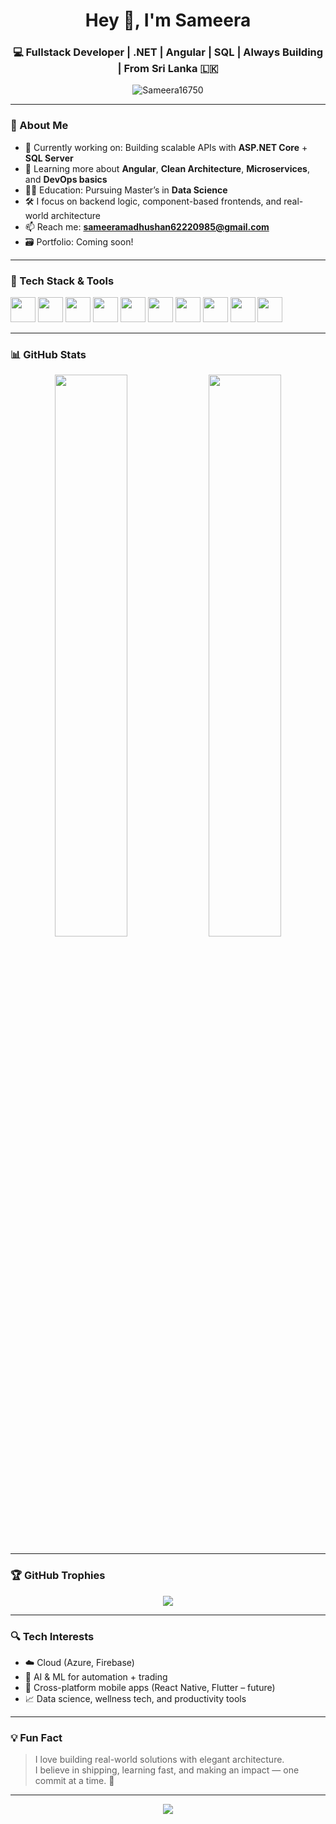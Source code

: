 <h1 align="center">Hey 👋, I'm Sameera</h1>
<h3 align="center">💻 Fullstack Developer | .NET | Angular | SQL | Always Building | From Sri Lanka 🇱🇰</h3>

<p align="center">
  <img src="https://komarev.com/ghpvc/?username=Sameera16750&label=Profile%20views&color=0e75b6&style=flat" alt="Sameera16750" />
</p>

---

### 🌱 About Me
- 🔭 Currently working on: Building scalable APIs with **ASP.NET Core** + **SQL Server**
- 🧠 Learning more about **Angular**, **Clean Architecture**, **Microservices**, and **DevOps basics**
- 👨‍🎓 Education: Pursuing Master’s in **Data Science**
- 🛠 I focus on backend logic, component-based frontends, and real-world architecture
- 📫 Reach me: **sameeramadhushan62220985@gmail.com**
- 🗃️ Portfolio: Coming soon!

---

### 🧰 Tech Stack & Tools
<p align="left">
  <img src="https://cdn.jsdelivr.net/gh/devicons/devicon/icons/csharp/csharp-original.svg" width="40"/>
  <img src="https://cdn.jsdelivr.net/gh/devicons/devicon/icons/dot-net/dot-net-original.svg" width="40"/>
  <img src="https://cdn.jsdelivr.net/gh/devicons/devicon/icons/angularjs/angularjs-original.svg" width="40"/>
  <img src="https://cdn.jsdelivr.net/gh/devicons/devicon/icons/javascript/javascript-original.svg" width="40"/>
  <img src="https://cdn.jsdelivr.net/gh/devicons/devicon/icons/typescript/typescript-original.svg" width="40"/>
  <img src="https://cdn.jsdelivr.net/gh/devicons/devicon/icons/nodejs/nodejs-original.svg" width="40"/>
  <img src="https://cdn.jsdelivr.net/gh/devicons/devicon/icons/mysql/mysql-original.svg" width="40"/>
  <img src="https://cdn.jsdelivr.net/gh/devicons/devicon/icons/python/python-original.svg" width="40"/>
  <img src="https://cdn.jsdelivr.net/gh/devicons/devicon/icons/docker/docker-original.svg" width="40"/>
  <img src="https://cdn.jsdelivr.net/gh/devicons/devicon/icons/figma/figma-original.svg" width="40"/>
</p>

---

### 📊 GitHub Stats
<p align="center">
  <img src="https://github-readme-stats.vercel.app/api?username=Sameera16750&show_icons=true&theme=github_dark&count_private=true" width="48%" />
  <img src="https://github-readme-stats.vercel.app/api/top-langs/?username=Sameera16750&layout=compact&theme=github_dark" width="48%" />
</p>

---

### 🏆 GitHub Trophies
<p align="center">
  <img src="https://github-profile-trophy.vercel.app/?username=Sameera16750&theme=onedark&column=7" />
</p>

---

### 🔍 Tech Interests
- ☁️ Cloud (Azure, Firebase)
- 🧠 AI & ML for automation + trading
- 📱 Cross-platform mobile apps (React Native, Flutter – future)
- 📈 Data science, wellness tech, and productivity tools

---

### 💡 Fun Fact
> I love building real-world solutions with elegant architecture.  
> I believe in shipping, learning fast, and making an impact — one commit at a time. 🚀

---

<p align="center">
  <img src="https://capsule-render.vercel.app/api?type=waving&color=0e75b6&height=150&section=footer" />
</p>



<!--
**Sameera16750/Sameera16750** is a ✨ _special_ ✨ repository because its `README.md` (this file) appears on your GitHub profile.

Here are some ideas to get you started:

- 🔭 I’m currently working on ...
- 🌱 I’m currently learning ...
- 👯 I’m looking to collaborate on ...
- 🤔 I’m looking for help with ...
- 💬 Ask me about ...
- 📫 How to reach me: ...
- 😄 Pronouns: ...
- ⚡ Fun fact: ...
-->
